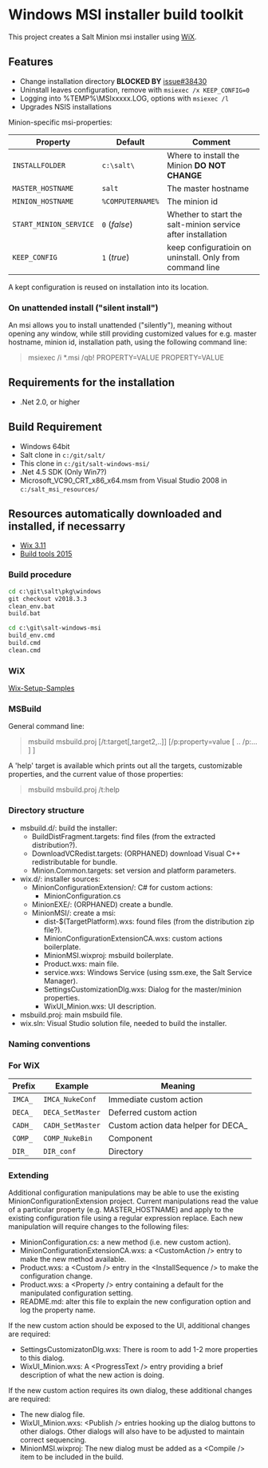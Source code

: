 # Windows MSI installer build toolkit

This project creates a Salt Minion msi installer using [WiX][WiXId].

## Features

- Change installation directory __BLOCKED BY__ [issue#38430](https://github.com/saltstack/salt/issues/38430)
- Uninstall leaves configuration, remove with `msiexec /x KEEP_CONFIG=0`
- Logging into %TEMP%\MSIxxxxx.LOG, options with `msiexec /l`
- Upgrades NSIS installations

Minion-specific msi-properties:

  Property              |  Default        | Comment
 ---------------------- | --------------- | ------
 `INSTALLFOLDER`        | `c:\salt\`      | Where to install the Minion  __DO NOT CHANGE__
 `MASTER_HOSTNAME`      | `salt`          | The master hostname
 `MINION_HOSTNAME`      | `%COMPUTERNAME%`| The minion id
 `START_MINION_SERVICE` | `0` (_false_)   | Whether to start the salt-minion service after installation
 `KEEP_CONFIG`          | `1` (_true_)    | keep configuratioin on uninstall. Only from command line

A kept configuration is reused on installation into its location.

### On unattended install ("silent install")

An msi allows you to install unattended ("silently"), meaning without opening any window, while still providing
customized values for e.g. master hostname, minion id, installation path, using the following command line:

> msiexec /i *.msi /qb! PROPERTY=VALUE PROPERTY=VALUE

## Requirements for the installation

- .Net 2.0, or higher

## Build Requirement

- Windows 64bit
- Salt clone in `c:/git/salt/`
- This clone in `c:/git/salt-windows-msi/`
- .Net 4.5 SDK (Only Win7?)
- Microsoft_VC90_CRT_x86_x64.msm from Visual Studio 2008 in `c:/salt_msi_resources/`

## Resources automatically downloaded and installed, if necessarry

- [Wix 3.11](http://wixtoolset.org/releases/)
- [Build tools 2015](https://www.microsoft.com/en-US/download/confirmation.aspx?id=48159)

### Build procedure

```cmd
cd c:\git\salt\pkg\windows
git checkout v2018.3.3
clean_env.bat
build.bat

cd c:\git\salt-windows-msi
build_env.cmd
build.cmd
clean.cmd
```

### WiX

[Wix-Setup-Samples](https://github.com/deepak-rathi/Wix-Setup-Samples)

### MSBuild

General command line:

> msbuild msbuild.proj \[/t:target[,target2,..]] \[/p:property=value [ .. /p:... ] ]

A 'help' target is available which prints out all the targets, customizable
properties, and the current value of those properties:

> msbuild msbuild.proj /t:help

### Directory structure

- msbuild.d/: build the installer:
  - BuildDistFragment.targets: find files (from the extracted distribution?).
  - DownloadVCRedist.targets: (ORPHANED) download Visual C++ redistributable for bundle.
  - Minion.Common.targets: set version and platform parameters.
- wix.d/: installer sources:
  - MinionConfigurationExtension/: C# for custom actions:
    - MinionConfiguration.cs
  - MinionEXE/: (ORPHANED) create a bundle.
  - MinionMSI/: create a msi:
    - dist-$(TargetPlatform).wxs: found files (from the distribution zip file?).
    - MinionConfigurationExtensionCA.wxs: custom actions boilerplate.
    - MinionMSI.wixproj: msbuild boilerplate.
    - Product.wxs: main file.
    - service.wxs: Windows Service (using ssm.exe, the Salt Service Manager).
    - SettingsCustomizationDlg.wxs: Dialog for the master/minion properties.
    - WixUI_Minion.wxs: UI description.
- msbuild.proj: main msbuild file.
- wix.sln: Visual Studio solution file, needed to build the installer.

### Naming conventions

### For WiX

Prefix  | Example                 | Meaning
------- | ----------------------- | -------
`IMCA_` | `IMCA_NukeConf`         | Immediate custom action
`DECA_` | `DECA_SetMaster`        | Deferred custom action
`CADH_` | `CADH_SetMaster`        | Custom action data helper for DECA_
`COMP_` | `COMP_NukeBin`          | Component
`DIR_`  | `DIR_conf`              | Directory

### Extending

Additional configuration manipulations may be able to use the existing
MinionConfigurationExtension project. Current manipulations read the
value of a particular property (e.g. MASTER\_HOSTNAME) and apply to the
existing configuration file using a regular expression replace. Each new
manipulation will require changes to the following files:

- MinionConfiguration.cs: a new method (i.e. new custom action).
- MinionConfigurationExtensionCA.wxs: a &lt;CustomAction /&gt; entry to
  make the new method available.
- Product.wxs: a &lt;Custom /&gt; entry in the &lt;InstallSequence /&gt;
  to make the configuration change.
- Product.wxs: a &lt;Property /&gt; entry containing a default for the
  manipulated configuration setting.
- README.md: alter this file to explain the new configuration option and
  log the property name.

If the new custom action should be exposed to the UI, additional changes
are required:

- SettingsCustomizatonDlg.wxs: There is room to add 1-2 more properties to this dialog.
- WixUI_Minion.wxs: A &lt;ProgressText /&gt; entry providing a brief description of what the new action is doing.

If the new custom action requires its own dialog, these additional changes are required:

- The new dialog file.
- WixUI_Minion.wxs: &lt;Publish /&gt; entries hooking up the dialog buttons to other dialogs.
  Other dialogs will also have to be adjusted to maintain correct sequencing.
- MinionMSI.wixproj: The new dialog must be added as a &lt;Compile /&gt; item to be included in the build.

[WiXId]: http://wixtoolset.org "WiX Homepage"
[MSBuildId]: http://msdn.microsoft.com/en-us/library/0k6kkbsd(v=vs.120).aspx "MSBuild Reference"
[MSBuild2015Id]: https://www.microsoft.com/en-US/download/details.aspx?id=48159
[SALT_versions]:https://docs.saltstack.com/en/develop/topics/releases/version_numbers.html
[version_py]: https://github.com/saltstack/salt/blob/develop/salt/version.py
[WindowsInstaller4.5_link]:https://www.microsoft.com/en-us/download/details.aspx?id=8483
[issue18]:https://github.com/markuskramerIgitt/salt-windows-msi/issues/18
[MSDN_ProductVersion]:https://msdn.microsoft.com/en-us/library/windows/desktop/aa370859
